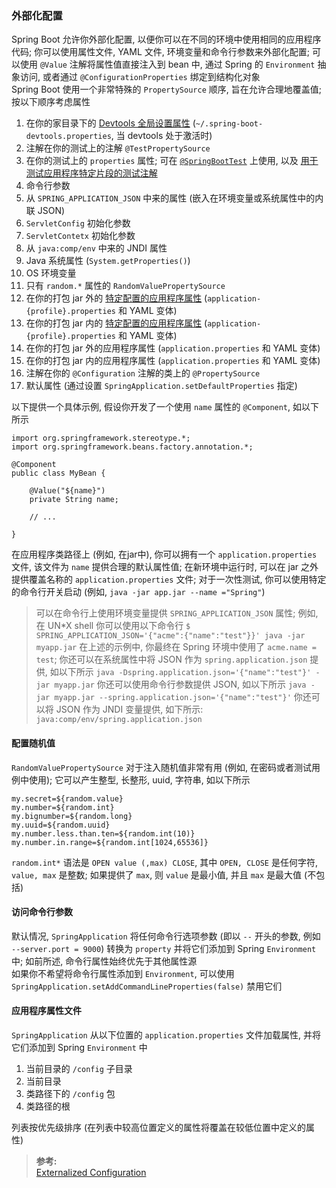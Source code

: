 ### 外部化配置
Spring Boot 允许你外部化配置, 以便你可以在不同的环境中使用相同的应用程序代码; 你可以使用属性文件, YAML 文件, 环境变量和命令行参数来外部化配置; 可以使用 `@Value` 注解将属性值直接注入到 bean 中, 通过 Spring 的 `Environment` 抽象访问, 或者通过 `@ConfigurationProperties` 绑定到结构化对象  
Spring Boot 使用一个非常特殊的 `PropertySource` 顺序, 旨在允许合理地覆盖值; 按以下顺序考虑属性  
1. 在你的家目录下的 [Devtools 全局设置属性](https://docs.spring.io/spring-boot/docs/2.1.6.RELEASE/reference/html/using-boot-devtools.html#using-boot-devtools-globalsettings) (`~/.spring-boot-devtools.properties`, 当 devtools 处于激活时)  
2. 注解在你的测试上的注解 `@TestPropertySource`
3. 在你的测试上的 `properties` 属性; 可在 [`@SpringBootTest`](https://docs.spring.io/spring-boot/docs/2.1.6.RELEASE/api/org/springframework/boot/test/context/SpringBootTest.html) 上使用, 以及 [用于测试应用程序特定片段的测试注解](https://docs.spring.io/spring-boot/docs/2.1.6.RELEASE/reference/html/boot-features-testing.html#boot-features-testing-spring-boot-applications-testing-autoconfigured-tests)
4. 命令行参数
5. 从 `SPRING_APPLICATION_JSON` 中来的属性 (嵌入在环境变量或系统属性中的内联 JSON)
6. `ServletConfig` 初始化参数
7. `ServletContetx` 初始化参数
8. 从 `java:comp/env` 中来的 JNDI 属性
9. Java 系统属性 (`System.getProperties()`)
10. OS 环境变量
11. 只有 `random.*` 属性的 `RandomValuePropertySource`
12. 在你的打包 jar 外的 [特定配置的应用程序属性](https://docs.spring.io/spring-boot/docs/2.1.6.RELEASE/reference/html/boot-features-external-config.html#boot-features-external-config-profile-specific-properties) (`application-{profile}.properties` 和 YAML 变体)
13. 在你的打包 jar 内的 [特定配置的应用程序属性](https://docs.spring.io/spring-boot/docs/2.1.6.RELEASE/reference/html/boot-features-external-config.html#boot-features-external-config-profile-specific-properties) (`application-{profile}.properties` 和 YAML 变体)
14. 在你的打包 jar 外的应用程序属性 (`application.properties` 和 YAML 变体)
15. 在你的打包 jar 内的应用程序属性 (`application.properties` 和 YAML 变体)
16. 注解在你的 `@Configuration` 注解的类上的 `@PropertySource`
17. 默认属性 (通过设置 `SpringApplication.setDefaultProperties` 指定)

以下提供一个具体示例, 假设你开发了一个使用 `name` 属性的 `@Component`, 如以下所示
```
import org.springframework.stereotype.*;
import org.springframework.beans.factory.annotation.*;

@Component
public class MyBean {

    @Value("${name}")
    private String name;

    // ...

}
```
在应用程序类路径上 (例如, 在jar中), 你可以拥有一个 `application.properties` 文件, 该文件为 `name` 提供合理的默认属性值; 在新环境中运行时, 可以在 jar 之外提供覆盖名称的 `application.properties` 文件; 对于一次性测试, 你可以使用特定的命令行开关启动 (例如, `java -jar app.jar --name ="Spring"`)
>可以在命令行上使用环境变量提供 `SPRING_APPLICATION_JSON` 属性; 例如, 在 UN*X shell 你可以使用以下命令行
>`$ SPRING_APPLICATION_JSON='{"acme":{"name":"test"}}' java -jar myapp.jar`
>在上述的示例中, 你最终在 Spring 环境中使用了 `acme.name = test`; 你还可以在系统属性中将 JSON 作为 `spring.application.json` 提供, 如以下所示
>`java -Dspring.application.json='{"name":"test"}' -jar myapp.jar`
>你还可以使用命令行参数提供 JSON, 如以下所示
>`java -jar myapp.jar --spring.application.json='{"name":"test"}'`
>你还可以将 JSON 作为 JNDI 变量提供, 如下所示: `java:comp/env/spring.application.json`

#### 配置随机值
`RandomValuePropertySource` 对于注入随机值非常有用 (例如, 在密码或者测试用例中使用); 它可以产生整型, 长整形, uuid, 字符串, 如以下所示
```
my.secret=${random.value}
my.number=${random.int}
my.bignumber=${random.long}
my.uuid=${random.uuid}
my.number.less.than.ten=${random.int(10)}
my.number.in.range=${random.int[1024,65536]}
```
`random.int*` 语法是 `OPEN value (,max) CLOSE`, 其中 `OPEN, CLOSE` 是任何字符, `value, max` 是整数; 如果提供了 `max`, 则 `value` 是最小值, 并且 `max` 是最大值 (不包括)

#### 访问命令行参数
默认情况, `SpringApplication` 将任何命令行选项参数 (即以 `--` 开头的参数, 例如 `--server.port = 9000`) 转换为 `property` 并将它们添加到 Spring `Environment` 中; 如前所述, 命令行属性始终优先于其他属性源  
如果你不希望将命令行属性添加到 `Environment`, 可以使用 `SpringApplication.setAddCommandLineProperties(false)` 禁用它们

#### 应用程序属性文件
`SpringApplication` 从以下位置的 `application.properties` 文件加载属性, 并将它们添加到 Spring `Environment` 中
1. 当前目录的 `/config` 子目录
2. 当前目录
3. 类路径下的 `/config` 包
4. 类路径的根

列表按优先级排序 (在列表中较高位置定义的属性将覆盖在较低位置中定义的属性)

>**参考:**  
[Externalized Configuration](https://docs.spring.io/spring-boot/docs/2.1.6.RELEASE/reference/html/boot-features-external-config.html#boot-features-external-config)
